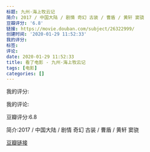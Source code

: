 ```yaml
---
标题: 九州·海上牧云记
简介: 2017 / 中国大陆 / 剧情 奇幻 古装 / 曹盾 / 黄轩 窦骁
豆瓣评分: '6.8'
链接: https://movie.douban.com/subject/26322999/
创建时间: '2020-01-29 11:52:33'
我的评分:
标签:
评论:
date: 2020-01-29 11:52:33
title: 看了电影 - 九州·海上牧云记
tags: [电影]
categories: []
---
```


我的评分:

我的评论:

豆瓣评分:6.8

简介:2017 / 中国大陆 / 剧情 奇幻 古装 / 曹盾 / 黄轩 窦骁

[豆瓣链接](https://movie.douban.com/subject/26322999/)

